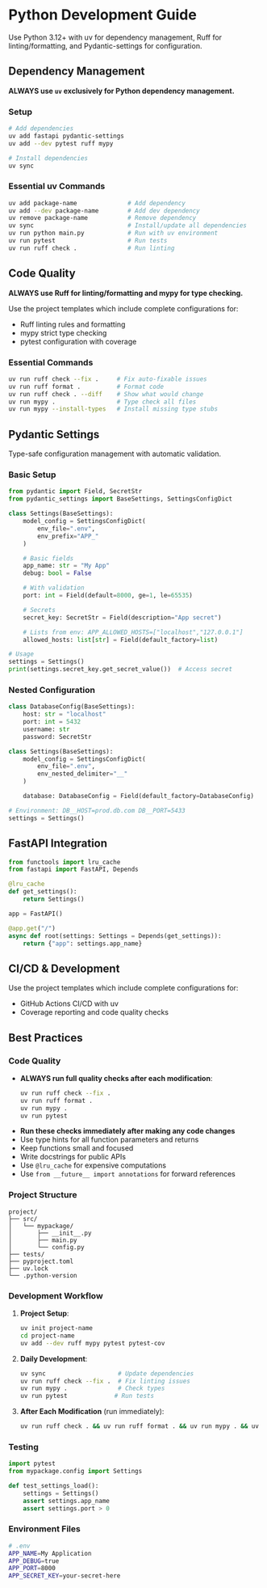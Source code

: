 # Python Development Guide

Use Python 3.12+ with uv for dependency management, Ruff for linting/formatting, and Pydantic-settings for configuration.

## Dependency Management

**ALWAYS use `uv` exclusively for Python dependency management.**

### Setup

```bash
# Add dependencies
uv add fastapi pydantic-settings
uv add --dev pytest ruff mypy

# Install dependencies
uv sync
```

### Essential uv Commands

```bash
uv add package-name              # Add dependency
uv add --dev package-name        # Add dev dependency
uv remove package-name           # Remove dependency
uv sync                          # Install/update all dependencies
uv run python main.py            # Run with uv environment
uv run pytest                    # Run tests
uv run ruff check .              # Run linting
```

## Code Quality

**ALWAYS use Ruff for linting/formatting and mypy for type checking.**

Use the project templates which include complete configurations for:
- Ruff linting rules and formatting
- mypy strict type checking  
- pytest configuration with coverage

### Essential Commands

```bash
uv run ruff check --fix .     # Fix auto-fixable issues
uv run ruff format .          # Format code
uv run ruff check . --diff    # Show what would change
uv run mypy .                 # Type check all files
uv run mypy --install-types   # Install missing type stubs
```

## Pydantic Settings

Type-safe configuration management with automatic validation.

### Basic Setup

```python
from pydantic import Field, SecretStr
from pydantic_settings import BaseSettings, SettingsConfigDict

class Settings(BaseSettings):
    model_config = SettingsConfigDict(
        env_file=".env",
        env_prefix="APP_"
    )

    # Basic fields
    app_name: str = "My App"
    debug: bool = False

    # With validation
    port: int = Field(default=8000, ge=1, le=65535)

    # Secrets
    secret_key: SecretStr = Field(description="App secret")

    # Lists from env: APP_ALLOWED_HOSTS=["localhost","127.0.0.1"]
    allowed_hosts: list[str] = Field(default_factory=list)

# Usage
settings = Settings()
print(settings.secret_key.get_secret_value())  # Access secret
```

### Nested Configuration

```python
class DatabaseConfig(BaseSettings):
    host: str = "localhost"
    port: int = 5432
    username: str
    password: SecretStr

class Settings(BaseSettings):
    model_config = SettingsConfigDict(
        env_file=".env",
        env_nested_delimiter="__"
    )

    database: DatabaseConfig = Field(default_factory=DatabaseConfig)

# Environment: DB__HOST=prod.db.com DB__PORT=5433
settings = Settings()
```

## FastAPI Integration

```python
from functools import lru_cache
from fastapi import FastAPI, Depends

@lru_cache
def get_settings():
    return Settings()

app = FastAPI()

@app.get("/")
async def root(settings: Settings = Depends(get_settings)):
    return {"app": settings.app_name}
```

## CI/CD & Development

Use the project templates which include complete configurations for:
- GitHub Actions CI/CD with uv
- Coverage reporting and code quality checks

## Best Practices

### Code Quality

- **ALWAYS run full quality checks after each modification**:
  ```bash
  uv run ruff check --fix .
  uv run ruff format .
  uv run mypy .
  uv run pytest
  ```
- **Run these checks immediately after making any code changes**
- Use type hints for all function parameters and returns
- Keep functions small and focused
- Write docstrings for public APIs
- Use `@lru_cache` for expensive computations
- Use `from __future__ import annotations` for forward references

### Project Structure

```
project/
├── src/
│   └── mypackage/
│       ├── __init__.py
│       ├── main.py
│       └── config.py
├── tests/
├── pyproject.toml
├── uv.lock
└── .python-version
```

### Development Workflow

1. **Project Setup**:

   ```bash
   uv init project-name
   cd project-name
   uv add --dev ruff mypy pytest pytest-cov
   ```

2. **Daily Development**:

   ```bash
   uv sync                    # Update dependencies
   uv run ruff check --fix .  # Fix linting issues
   uv run mypy .              # Check types
   uv run pytest             # Run tests
   ```

3. **After Each Modification** (run immediately):
   ```bash
   uv run ruff check . && uv run ruff format . && uv run mypy . && uv run pytest
   ```

### Testing

```python
import pytest
from mypackage.config import Settings

def test_settings_load():
    settings = Settings()
    assert settings.app_name
    assert settings.port > 0
```

### Environment Files

```bash
# .env
APP_NAME=My Application
APP_DEBUG=true
APP_PORT=8000
APP_SECRET_KEY=your-secret-here
```
